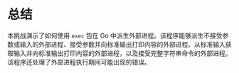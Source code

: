 # 总结

本挑战演示了如何使用 `exec` 包在 Go 中派生外部进程。该程序能够派生不接受参数或输入的外部进程、接受参数并向标准输出打印内容的外部进程、从标准输入获取输入并向标准输出打印内容的外部进程，以及接受完整字符串命令的外部进程。该程序还处理了外部进程执行期间可能出现的错误。
